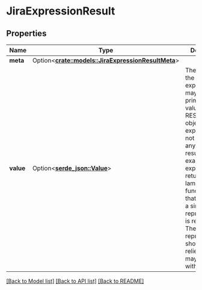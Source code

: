 # JiraExpressionResult

## Properties

Name | Type | Description | Notes
------------ | ------------- | ------------- | -------------
**meta** | Option<[**crate::models::JiraExpressionResultMeta**](JiraExpressionResult_meta.md)> |  | [optional]
**value** | Option<[**serde_json::Value**](.md)> | The value of the evaluated expression. It may be a primitive JSON value or a Jira REST API object. (Some expressions do not produce any meaningful results—for example, an expression that returns a lambda function—if that's the case a simple string representation is returned. These string representations should not be relied upon and may change without notice.) | 

[[Back to Model list]](../README.md#documentation-for-models) [[Back to API list]](../README.md#documentation-for-api-endpoints) [[Back to README]](../README.md)



